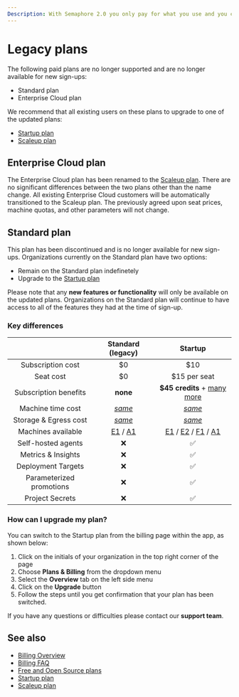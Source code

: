 ```yaml
---
Description: With Semaphore 2.0 you only pay for what you use and you can customize your usage according to your team's needs. 
---
```


# Legacy plans

The following paid plans are no longer supported and are no longer available for new sign-ups:

- Standard plan
- Enterprise Cloud plan

We recommend that all existing users on these plans to upgrade to one of the updated plans:

- [Startup plan](/account-management/startup-plan/)
- [Scaleup plan](/account-management/scaleup-plan/)

## Enterprise Cloud plan

The Enterprise Cloud plan has been renamed to the [Scaleup plan](/account-management/scaleup-plan/). There are no significant differences between the two plans other than the name change. All existing Enterprise Cloud customers will be automatically transitioned to the Scaleup plan. The previously agreed upon seat prices, machine quotas, and other parameters will not change.

## Standard plan

This plan has been discontinued and is no longer available for new sign-ups. Organizations currently on the Standard plan have two options:

- Remain on the Standard plan indefinetely
- Upgrade to the [Startup plan](/account-management/startup-plan/)

Please note that any **new features or functionality** will only be available on the updated plans. Organizations on the Standard plan will continue to have access to all of the features they had at the time of sign-up.

### Key differences

 |                          |                                                 Standard (legacy)                                                  |                                                                                                              Startup                                                                                                               |
 | :----------------------: | :----------------------------------------------------------------------------------------------------------------: | :--------------------------------------------------------------------------------------------------------------------------------------------------------------------------------------------------------------------------------: |
 |    Subscription cost     |                                                         $0                                                         |                                                                                                                $10                                                                                                                 |
 |        Seat cost         |                                                         $0                                                         |                                                                                                            $15 per seat                                                                                                            |
 |  Subscription benefits   |                                                      **none**                                                      |                                                                           **$45 credits** + [many more](/account-management/startup-plan/#subscription)                                                                            |
 |    Machine time cost     |                            *[same](/account-management/billing-overview#machine-time)*                             |                                                                                    *[same](/account-management/billing-overview/#machine-time)*                                                                                    |
 |  Storage & Egress cost   |                           *[same](/account-management/billing-overview/#storage-egress)*                           |                                                                                   *[same](/account-management/billing-overview/#storage-egress)*                                                                                   |
 |    Machines available    | [E1](/ci-cd-environment/machine-types/#e1-generation) / [A1](/ci-cd-environment/machine-types/#apple-machine-type) | [E1](/ci-cd-environment/machine-types/#e1-generation) / [E2](/ci-cd-environment/machine-types/#e2-generation) / [F1](/ci-cd-environment/machine-types/#f1-generation) / [A1](/ci-cd-environment/machine-types/#apple-machine-type) |
 |    Self-hosted agents    |                                                         ❌                                                          |                                                                                                                 ✅                                                                                                                  |
 |    Metrics & Insights    |                                                         ❌                                                          |                                                                                                                 ✅                                                                                                                  |
 |    Deployment Targets    |                                                         ❌                                                          |                                                                                                                 ✅                                                                                                                  |
 | Parameterized promotions |                                                         ❌                                                          |                                                                                                                 ✅                                                                                                                  |
 |     Project Secrets      |                                                         ❌                                                          |                                                                                                                 ✅                                                                                                                  |

### How can I upgrade my plan?

You can switch to the Startup plan from the billing page within the app, as shown below:

1. Click on the initials of your organization in the top right corner of the page
2. Choose **Plans & Billing** from the dropdown menu
3. Select the **Overview** tab on the left side menu
4. Click on the **Upgrade** button
5. Follow the steps until you get confirmation that your plan has been switched.

If you have any questions or difficulties please contact our **support team**.

## See also

- [Billing Overview](/account-management/billing-overview/)
- [Billing FAQ](/account-management/billing-faq/)
- [Free and Open Source plans](/account-management/free-and-open-source-plans/)
- [Startup plan](/account-management/startup-plan/)
- [Scaleup plan](/account-management/scaleup-plan/)
